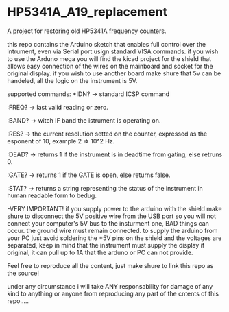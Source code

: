 # HP5341A_A19_replacement

A project for restoring old HP5341A frequency counters.

this repo contains the Arduino sketch that enables full control over the intrument, even via Serial port usign standard VISA commands. if you wish to use the Arduno mega you will find the kicad project for the shield that allows easy connection of the wires on the mainboard and socket for the original display.
if you wish to use another board make shure that 5v can be handeled, all the logic on the instrument is 5V.

supported commands:
*IDN?    ->   standard ICSP command

:FREQ?   ->   last valid reading or zero.

:BAND?   ->   witch IF band the istrument is operating on.

:RES?    ->   the current resolution setted on the counter, expressed as the esponent of 10, example 2 => 10^2 Hz.

:DEAD?   ->   returns 1 if the instrument is in deadtime from gating, else retruns 0.

:GATE?   ->   returns 1 if the GATE is open, else returns false.

:STAT?   ->   returns a string representing the status of the instrument in human readable form to bedug.


-VERY IMPORTANT!
if you supply power to the arduino with the shield make shure to disconnect the 5V positive wire from the USB port so you will not connect your computer's 5V bus to the insturment one, BAD things can occur. the ground wire must remain connected. to supply the arduino from your PC just avoid soldering the +5V pins on the shield and the voltages are separated, keep in mind that the instrument must supply the display if original, it can pull up to 1A that the arduno or PC can not provide.


Feel free to reproduce all the content, just make shure to link this repo as the source!

under any circumstance i will take ANY responsability for damage of any kind to anything or anyone from reproducing any part of the cntents of this repo.....
